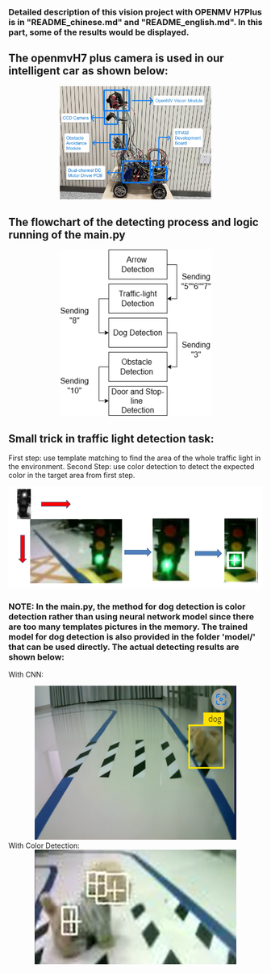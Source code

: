 ### Detailed description of this vision project with OPENMV H7Plus is in "README_chinese.md" and "README_english.md". In this part, some of the results would be displayed.
## The openmvH7 plus camera is used in our intelligent car as shown below:
<div align="center">
    <img src="https://raw.githubusercontent.com/ICscholar/OpenMV-Autonomous-Vision/main/images%20for%20README/system_link.png" alt="System Link Diagram" width="300"/>
</div>

## The flowchart of the detecting process and logic running of the main.py
<div align="center">
    <img src="https://raw.githubusercontent.com/ICscholar/OpenMV-Autonomous-Vision/main/images%20for%20README/flowchart.png" alt="Flowchart" width="300"/>
</div>

## Small trick in traffic light detection task: 
First step: use template matching to find the area of the whole traffic light in the environment. 
Second Step: use color detection to detect the expected color in the target area from first step. 
<div align="center">
    <img src="https://github.com/ICscholar/OpenMV-Autonomous-Vision/blob/main/images%20for%20README/traffic_light_detect.png" alt="Flowchart" width="600"/>
</div>

### NOTE: In the main.py, the method for dog detection is color detection rather than using neural network model since there are too many templates pictures in the memory. The trained model for dog detection is also provided in the folder 'model/' that can be used directly. The actual detecting results are shown below: 
With CNN: 
<div align="center">
    <img src="https://github.com/ICscholar/OpenMV-Autonomous-Vision/blob/main/image/dog_nn.png" alt="Flowchart" width="400"/>
</div>  
With Color Detection: 
<div align="center">
    <img src="https://github.com/ICscholar/OpenMV-Autonomous-Vision/blob/main/image/dog.png" alt="Flowchart" width="400"/>
</div>  
